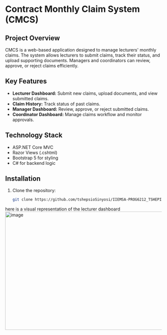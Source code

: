 # Contract Monthly Claim System (CMCS)

## Project Overview
CMCS is a web-based application designed to manage lecturers' monthly claims. The system allows lecturers to submit claims, track their status, and upload supporting documents. Managers and coordinators can review, approve, or reject claims efficiently.

## Key Features
- **Lecturer Dashboard:** Submit new claims, upload documents, and view submitted claims.
- **Claim History:** Track status of past claims.
- **Manager Dashboard:** Review, approve, or reject submitted claims.
- **Coordinator Dashboard:** Manage claims workflow and monitor approvals.

## Technology Stack
- ASP.NET Core MVC
- Razor Views (.cshtml)
- Bootstrap 5 for styling
- C# for backend logic

## Installation
1. Clone the repository:
   ```bash
   git clone https://github.com/tshepsioSinyosi/IIEMSA-PROG6212_TSHEPISOSINYOSI-PART1.git
here is a visual representation of the lecturer dashboard <img width="900" height="381" alt="image" src="https://github.com/user-attachments/assets/b033edb3-0f57-4669-aaa1-bc31c4228a40" />
